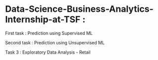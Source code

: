 # Data-Science-Business-Analytics-Internship-at-TSF :
First task : Prediction using Supervised ML

Second task : Prediction using Unsupervised ML

Task 3 : Exploratory Data Analysis - Retail
